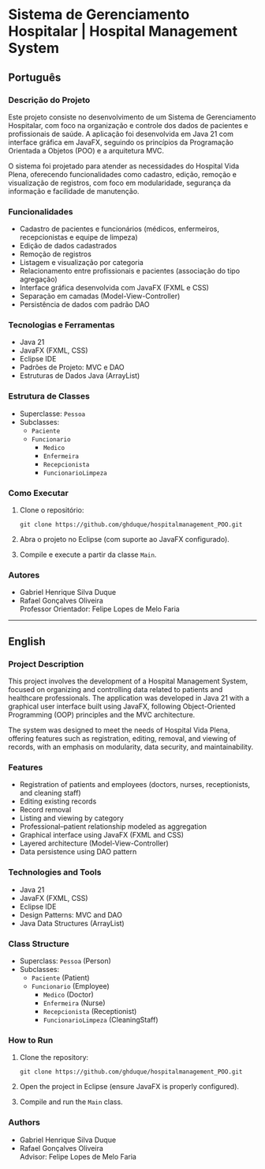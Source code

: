 # Sistema de Gerenciamento Hospitalar | Hospital Management System

## Português

### Descrição do Projeto

Este projeto consiste no desenvolvimento de um Sistema de Gerenciamento Hospitalar, com foco na organização e controle dos dados de pacientes e profissionais de saúde. A aplicação foi desenvolvida em Java 21 com interface gráfica em JavaFX, seguindo os princípios da Programação Orientada a Objetos (POO) e a arquitetura MVC.

O sistema foi projetado para atender as necessidades do Hospital Vida Plena, oferecendo funcionalidades como cadastro, edição, remoção e visualização de registros, com foco em modularidade, segurança da informação e facilidade de manutenção.

### Funcionalidades

- Cadastro de pacientes e funcionários (médicos, enfermeiros, recepcionistas e equipe de limpeza)
- Edição de dados cadastrados
- Remoção de registros
- Listagem e visualização por categoria
- Relacionamento entre profissionais e pacientes (associação do tipo agregação)
- Interface gráfica desenvolvida com JavaFX (FXML e CSS)
- Separação em camadas (Model-View-Controller)
- Persistência de dados com padrão DAO

### Tecnologias e Ferramentas

- Java 21
- JavaFX (FXML, CSS)
- Eclipse IDE
- Padrões de Projeto: MVC e DAO
- Estruturas de Dados Java (ArrayList)

### Estrutura de Classes

- Superclasse: `Pessoa`
- Subclasses:
  - `Paciente`
  - `Funcionario`
    - `Medico`
    - `Enfermeira`
    - `Recepcionista`
    - `FuncionarioLimpeza`

### Como Executar

1. Clone o repositório:
   ```
   git clone https://github.com/ghduque/hospitalmanagement_POO.git
   ```

2. Abra o projeto no Eclipse (com suporte ao JavaFX configurado).

3. Compile e execute a partir da classe `Main`.

### Autores

- Gabriel Henrique Silva Duque  
- Rafael Gonçalves Oliveira  
Professor Orientador: Felipe Lopes de Melo Faria

---

## English

### Project Description

This project involves the development of a Hospital Management System, focused on organizing and controlling data related to patients and healthcare professionals. The application was developed in Java 21 with a graphical user interface built using JavaFX, following Object-Oriented Programming (OOP) principles and the MVC architecture.

The system was designed to meet the needs of Hospital Vida Plena, offering features such as registration, editing, removal, and viewing of records, with an emphasis on modularity, data security, and maintainability.

### Features

- Registration of patients and employees (doctors, nurses, receptionists, and cleaning staff)
- Editing existing records
- Record removal
- Listing and viewing by category
- Professional–patient relationship modeled as aggregation
- Graphical interface using JavaFX (FXML and CSS)
- Layered architecture (Model-View-Controller)
- Data persistence using DAO pattern

### Technologies and Tools

- Java 21
- JavaFX (FXML, CSS)
- Eclipse IDE
- Design Patterns: MVC and DAO
- Java Data Structures (ArrayList)

### Class Structure

- Superclass: `Pessoa` (Person)
- Subclasses:
  - `Paciente` (Patient)
  - `Funcionario` (Employee)
    - `Medico` (Doctor)
    - `Enfermeira` (Nurse)
    - `Recepcionista` (Receptionist)
    - `FuncionarioLimpeza` (CleaningStaff)

### How to Run

1. Clone the repository:
   ```
   git clone https://github.com/ghduque/hospitalmanagement_POO.git
   ```

2. Open the project in Eclipse (ensure JavaFX is properly configured).

3. Compile and run the `Main` class.

### Authors

- Gabriel Henrique Silva Duque  
- Rafael Gonçalves Oliveira  
Advisor: Felipe Lopes de Melo Faria